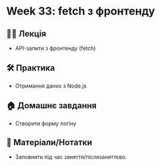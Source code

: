 # Week 33: fetch з фронтенду

## 🧑‍🏫 Лекція
- API-запити з фронтенду (fetch)

## 🛠 Практика
- Отримання даних з Node.js

## 🏠 Домашнє завдання
- Створити форму логіну

## 📎 Матеріали/Нотатки
- Заповнити під час заняття/післязаняттєво.